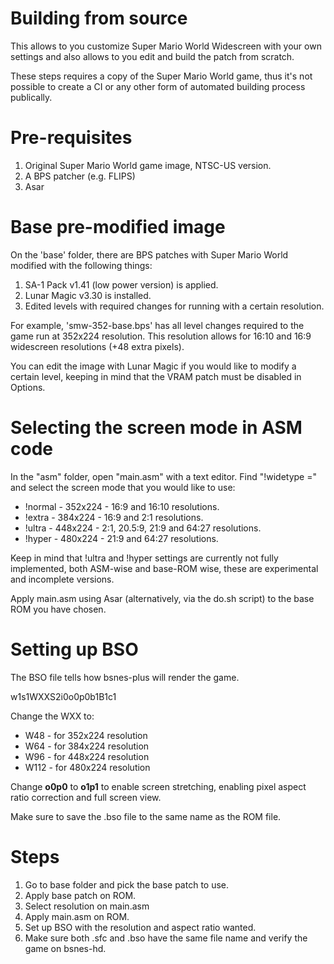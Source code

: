 Building from source
====================

This allows to you customize Super Mario World Widescreen with your own settings and also allows
to you edit and build the patch from scratch.

These steps requires a copy of the Super Mario World game, thus it's not possible to create a
CI or any other form of automated building process publically.

# Pre-requisites

1. Original Super Mario World game image, NTSC-US version.
2. A BPS patcher (e.g. FLIPS)
3. Asar

# Base pre-modified image

On the 'base' folder, there are BPS patches with Super Mario World modified with the following
things:

1. SA-1 Pack v1.41 (low power version) is applied.
2. Lunar Magic v3.30 is installed.
3. Edited levels with required changes for running with a certain resolution.

For example, 'smw-352-base.bps' has all level changes required to the game run at
352x224 resolution. This resolution allows for 16:10 and 16:9 widescreen resolutions
(+48 extra pixels).

You can edit the image with Lunar Magic if you would like to modify a certain level,
keeping in mind that the VRAM patch must be disabled in Options.

# Selecting the screen mode in ASM code

In the "asm" folder, open "main.asm" with a text editor. Find "!widetype =" and select the
screen mode that you would like to use:

* !normal - 352x224 - 16:9 and 16:10 resolutions.
* !extra - 384x224 - 16:9 and 2:1 resolutions.
* !ultra - 448x224 - 2:1, 20.5:9, 21:9 and 64:27 resolutions.
* !hyper - 480x224 - 21:9 and 64:27 resolutions.

Keep in mind that !ultra and !hyper settings are currently not fully implemented, both ASM-wise 
and base-ROM wise, these are experimental and incomplete versions.

Apply main.asm using Asar (alternatively, via the do.sh script) to the base ROM you have chosen.

# Setting up BSO

The BSO file tells how bsnes-plus will render the game.

w1s1WXXS2i0o0p0b1B1c1

Change the WXX to:

* W48 - for 352x224 resolution
* W64 - for 384x224 resolution
* W96 - for 448x224 resolution
* W112 - for 480x224 resolution

Change **o0p0** to **o1p1** to enable screen stretching, enabling pixel aspect ratio correction
and full screen view.

Make sure to save the .bso file to the same name as the ROM file.

# Steps

1. Go to base folder and pick the base patch to use.
2. Apply base patch on ROM.
3. Select resolution on main.asm
4. Apply main.asm on ROM.
5. Set up BSO with the resolution and aspect ratio wanted.
6. Make sure both .sfc and .bso have the same file name and verify the game on bsnes-hd.
